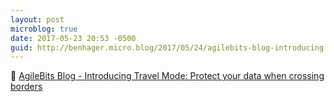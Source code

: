 ```yaml
---
layout: post
microblog: true
date: 2017-05-23 20:53 -0500
guid: http://benhager.micro.blog/2017/05/24/agilebits-blog-introducing.html
---
```

📱 [AgileBits Blog - Introducing Travel Mode: Protect your data when crossing borders](https://blog.agilebits.com/2017/05/18/introducing-travel-mode-protect-your-data-when-crossing-borders/)
